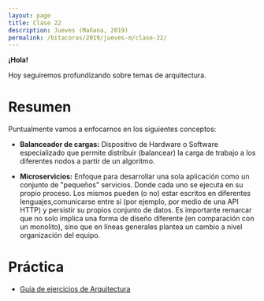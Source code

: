 ```yaml
---
layout: page
title: Clase 22
description: Jueves (Mañana, 2019)
permalink: /bitacoras/2019/jueves-m/clase-22/
---
```


**¡Hola!**

Hoy seguiremos profundizando sobre temas de arquitectura.

# Resumen
Puntualmente vamos a enfocarnos en los siguientes conceptos:

- **Balanceador de cargas:** Dispositivo de Hardware o Software especializado que permite distribuir (balancear) la carga de trabajo a los diferentes nodos a partir de un algoritmo.  

- **Microservicios:** Enfoque para desarrollar una sola aplicación como un conjunto de "pequeños" servicios. Donde cada uno se ejecuta en su propio proceso. Los mismos pueden (o no) estar escritos en diferentes lenguajes,comunicarse entre sí (por ejemplo, por medio de una API HTTP) y persistir su propios conjunto de datos. 
Es importante remarcar que no solo implica una forma de diseño diferente (en comparación con un monolito), sino que en líneas generales plantea un cambio a nivel organización del equipo.

# Práctica

- [Guía de ejercicios de Arquitectura](https://docs.google.com/document/d/1snIOX5rNp3kwEkWF3R04-KuujUbMTOz1wanl3Rut0Ts/edit?usp=sharing)
